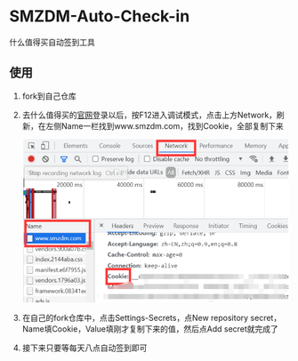 # SMZDM-Auto-Check-in
什么值得买自动签到工具

## 使用

1. fork到自己仓库

2. 去什么值得买的[官网](https://www.smzdm.com/)登录以后，按F12进入调试模式，点击上方Network，刷新，在左侧Name一栏找到www.smzdm.com，找到Cookie，全部复制下来

   ![image-20210812143837897](image-20210812143837897.png)

3. 在自己的fork仓库中，点击Settings-Secrets，点New repository secret，Name填Cookie，Value填刚才复制下来的值，然后点Add secret就完成了

4. 接下来只要等每天八点自动签到即可

